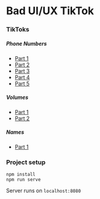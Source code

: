 # Bad UI/UX TikTok

### TikToks
##### Phone Numbers
* [Part 1](https://www.tiktok.com/@xelorabb/video/7014445833928166661)
* [Part 2](https://www.tiktok.com/@xelorabb/video/7014752454864588038)
* [Part 3](https://www.tiktok.com/@xelorabb/video/7014896204567956741)
* [Part 4](https://www.tiktok.com/@xelorabb/video/7015829180155776262)
* [Part 5](https://www.tiktok.com/@xelorabb/video/7016228000601574661)

##### Volumes
* [Part 1](https://www.tiktok.com/@xelorabb/video/7016447651042331909)
* [Part 2](https://www.tiktok.com/@xelorabb/video/7017134751031004422)

##### Names
* [Part 1](https://www.tiktok.com/@xelorabb/video/7017898685807725830)

### Project setup
```
npm install
npm run serve
```
Server runs on `localhost:8080`
